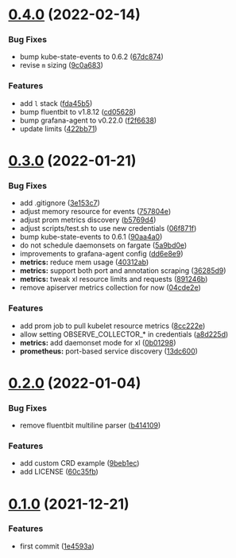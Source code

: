 # [0.4.0](https://github.com/observeinc/manifests/compare/v0.3.0...v0.4.0) (2022-02-14)


### Bug Fixes

* bump kube-state-events to 0.6.2 ([67dc874](https://github.com/observeinc/manifests/commit/67dc874532dc337ace4a18952959246b10f151a6))
* revise `m` sizing ([9c0a683](https://github.com/observeinc/manifests/commit/9c0a68386b1bf47092d63403a84cf47e9f7527d2))


### Features

* add `l` stack ([fda45b5](https://github.com/observeinc/manifests/commit/fda45b5406cc982f8fabb5b8995c1a15ffc0c943))
* bump fluentbit to v1.8.12 ([cd05628](https://github.com/observeinc/manifests/commit/cd05628edfd7558b2c51f99a5072795b2c5b09bf))
* bump grafana-agent to v0.22.0 ([f2f6638](https://github.com/observeinc/manifests/commit/f2f6638475c250598f9eea0deee76299803e19ff))
* update limits ([422bb71](https://github.com/observeinc/manifests/commit/422bb71e218d99b3d8b8c7bda56c9ecb517094b2))



# [0.3.0](https://github.com/observeinc/manifests/compare/v0.2.0...v0.3.0) (2022-01-21)


### Bug Fixes

* add .gitignore ([3e153c7](https://github.com/observeinc/manifests/commit/3e153c71ddb27d52975c2ef8eaa72e9d5012b42d))
* adjust memory resource for events ([757804e](https://github.com/observeinc/manifests/commit/757804e0bc135e1ebed394a3a69d3185775c9c30))
* adjust prom metrics discovery ([b5769d4](https://github.com/observeinc/manifests/commit/b5769d4faa938f88d92777ebac0f1b37cc73bf0f))
* adjust scripts/test.sh to use new credentials ([06f871f](https://github.com/observeinc/manifests/commit/06f871f248f5670d2ed1a3885398324b46adf456))
* bump kube-state-events to 0.6.1 ([90aa4a0](https://github.com/observeinc/manifests/commit/90aa4a089208ab40f32632b2a8c4f8e943b69459))
* do not schedule daemonsets on fargate ([5a9bd0e](https://github.com/observeinc/manifests/commit/5a9bd0e0fb6590b6496f9710b64e132c8477dddf))
* improvements to grafana-agent config ([dd6e8e9](https://github.com/observeinc/manifests/commit/dd6e8e9318771acbb1f5b9e40ad8eeafefa0695b))
* **metrics:** reduce mem usage ([40312ab](https://github.com/observeinc/manifests/commit/40312ab42581852988375c8a20ba04cea56dc6a4))
* **metrics:** support both port and annotation scraping ([36285d9](https://github.com/observeinc/manifests/commit/36285d9f1f0e9940bf22665ef3b5d32f64a2f1a6))
* **metrics:** tweak xl resource limits and requests ([891246b](https://github.com/observeinc/manifests/commit/891246b621166ea3628d7754aa1bb02252f110e1))
* remove apiserver metrics collection for now ([04cde2e](https://github.com/observeinc/manifests/commit/04cde2e985c417fca77da23e6b8958aa64c3ef23))


### Features

* add prom job to pull kubelet resource metrics ([8cc222e](https://github.com/observeinc/manifests/commit/8cc222ebc8685af602bc292ec7cb9f0cc4cdb634))
* allow setting OBSERVE_COLLECTOR_* in credentials ([a8d225d](https://github.com/observeinc/manifests/commit/a8d225da307c0b97004a5446e8228a9b6c1d7c1f))
* **metrics:** add daemonset mode for xl ([0b01298](https://github.com/observeinc/manifests/commit/0b01298153b6b971a82a975abf1b56575e223e7c))
* **prometheus:** port-based service discovery ([13dc600](https://github.com/observeinc/manifests/commit/13dc6003dd2da9a8827d83d62a0282262b7953c7))



# [0.2.0](https://github.com/observeinc/manifests/compare/v0.1.0...v0.2.0) (2022-01-04)


### Bug Fixes

* remove fluentbit multiline parser ([b414109](https://github.com/observeinc/manifests/commit/b4141093484fcab3376c0ba7a65656c05196caaf))


### Features

* add custom CRD example ([9beb1ec](https://github.com/observeinc/manifests/commit/9beb1ec8ea25d9df3ea7d747da0bf49ffd84c8a8))
* add LICENSE ([60c35fb](https://github.com/observeinc/manifests/commit/60c35fb63f4767cb6cc684692fbf203734b718f7))



# [0.1.0](https://github.com/observeinc/manifests/compare/1e4593ae2ba4ee2db2c827efa44b7bde6433565f...v0.1.0) (2021-12-21)


### Features

* first commit ([1e4593a](https://github.com/observeinc/manifests/commit/1e4593ae2ba4ee2db2c827efa44b7bde6433565f))



